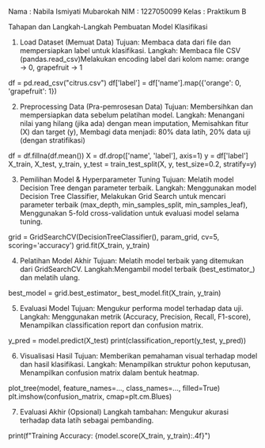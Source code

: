 Nama  : Nabila Ismiyati Mubarokah
NIM   : 1227050099
Kelas : Praktikum B

Tahapan dan Langkah-Langkah Pembuatan Model Klasifikasi
1. Load Dataset (Memuat Data)
Tujuan: Membaca data dari file dan mempersiapkan label untuk klasifikasi.
Langkah: Membaca file CSV (pandas.read_csv)Melakukan encoding label dari kolom name: orange → 0, grapefruit → 1

df = pd.read_csv("citrus.csv")
df['label'] = df['name'].map({'orange': 0, 'grapefruit': 1})

2. Preprocessing Data (Pra-pemrosesan Data)
Tujuan: Membersihkan dan mempersiapkan data sebelum pelatihan model.
Langkah: Menangani nilai yang hilang (jika ada) dengan mean imputation, Memisahkan fitur (X) dan target (y), Membagi data menjadi: 80% data latih, 20% data uji (dengan stratifikasi)

df = df.fillna(df.mean())
X = df.drop(['name', 'label'], axis=1)
y = df['label']
X_train, X_test, y_train, y_test = train_test_split(X, y, test_size=0.2, stratify=y)

3. Pemilihan Model & Hyperparameter Tuning
Tujuan: Melatih model Decision Tree dengan parameter terbaik.
Langkah: Menggunakan model Decision Tree Classifier, Melakukan Grid Search untuk mencari parameter terbaik (max_depth, min_samples_split, min_samples_leaf), Menggunakan 5-fold cross-validation untuk evaluasi model selama tuning.

grid = GridSearchCV(DecisionTreeClassifier(), param_grid, cv=5, scoring='accuracy')
grid.fit(X_train, y_train)

4. Pelatihan Model Akhir
Tujuan: Melatih model terbaik yang ditemukan dari GridSearchCV.
Langkah:Mengambil model terbaik (best_estimator_) dan melatih ulang.

best_model = grid.best_estimator_
best_model.fit(X_train, y_train)

5. Evaluasi Model
Tujuan: Mengukur performa model terhadap data uji.
Langkah: Menggunakan metrik (Accuracy, Precision, Recall, F1-score), Menampilkan classification report dan confusion matrix.

y_pred = model.predict(X_test)
print(classification_report(y_test, y_pred))

6. Visualisasi Hasil
Tujuan: Memberikan pemahaman visual terhadap model dan hasil klasifikasi.
Langkah:
Menampilkan struktur pohon keputusan, Menampilkan confusion matrix dalam bentuk heatmap.

plot_tree(model, feature_names=..., class_names=..., filled=True)
plt.imshow(confusion_matrix, cmap=plt.cm.Blues)

7. Evaluasi Akhir (Opsional)
Langkah tambahan: Mengukur akurasi terhadap data latih sebagai pembanding.

print(f"Training Accuracy: {model.score(X_train, y_train):.4f}")
